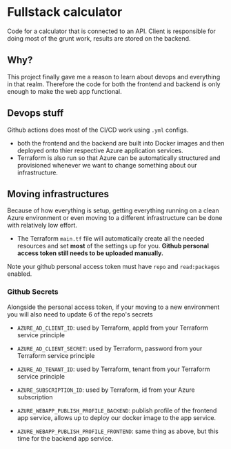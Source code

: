 # Fullstack calculator
Code for a calculator that is connected to an API. Client is responsible for doing most of the grunt work, results are stored on the backend.

## Why?
This project finally gave me a reason to learn about devops and everything in that realm. Therefore the code for both the frontend and backend is only enough to make the web app functional.

## Devops stuff
Github actions does most of the CI/CD work using `.yml` configs.

- both the frontend and the backend are built into Docker images and then deployed onto thier respective Azure application services.
- Terraform is also run so that Azure can be automatically structured and provisioned whenever we want to change something about our infrastructure. 

## Moving infrastructures 
Because of how everything is setup, getting everything running on a clean Azure environment or even moving to a different infrastructure can be done with relatively low effort.

- The Terraform `main.tf` file will automatically create all the needed resources and set **most** of the settings up for you. **Github personal access token still needs to be uploaded manually.**

Note your github personal access token must have `repo` and `read:packages` enabled. 

### Github Secrets
Alongside the personal access token, if your moving to a new environment you will also need to update 6 of the repo's secrets 

- `AZURE_AD_CLIENT_ID`: used by Terraform, appId from your Terraform service principle

- `AZURE_AD_CLIENT_SECRET`: used by Terraform, password from your Terraform service principle

- `AZURE_AD_TENANT_ID`: used by Terraform, tenant from your Terraform service principle

- `AZURE_SUBSCRIPTION_ID`: used by Terraform, id from your Azure subscription

- `AZURE_WEBAPP_PUBLISH_PROFILE_BACKEND`: publish profile of the frontend app service, allows up to deploy our docker image to the app service.

- `AZURE_WEBAPP_PUBLISH_PROFILE_FRONTEND`: same thing as above, but this time for the backend app service.
